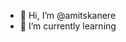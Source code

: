 - 👋 Hi, I’m @amitskanere
- 🌱 I’m currently learning

<!---
amitskanere/amitskanere is a ✨ special ✨ repository because its `README.md` (this file) appears on your GitHub profile.
You can click the Preview link to take a look at your changes.
--->
